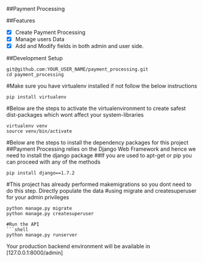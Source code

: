 ##Payment Processing

##Features

- [x] Create Payment Processing
- [x] Manage users Data
- [x] Add and Modify fields in both admin and user side.

##Development Setup

```shell
git@github.com:YOUR_USER_NAME/payment_processing.git
cd payment_processing
```
#Make sure you have virtualenv installed if not follow the below instructions

```shell
pip install virtualenv
```
#Below are the steps to activate the virtualenvironment to create safest dist-packages which wont affect your system-libraries

```shell
virtualenv venv
source venv/bin/activate
```

#Below are the steps to install the dependency packages for this project
##Payment Processing relies on the Django Web Framework and hence we need to install the django package
##If you are used to apt-get or pip you can proceed with any of the methods

```shell
pip install django==1.7.2
```

#This project has already performed makemigrations so you dont need to do this step. Directly populate the data
#using migrate and createsuperuser for your admin privileges

```shell
python manage.py migrate
python manage.py createsuperuser

#Run the API
```shell
python manage.py runserver
```

Your production backend environment will be available in [127.0.0.1:8000/admin]